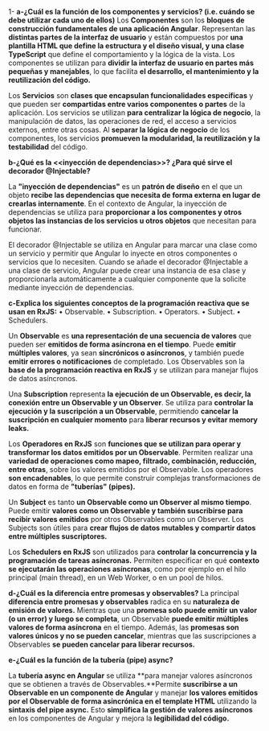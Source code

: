 1- **a-¿Cuál es la función de los componentes y servicios? (i.e. cuándo se debe utilizar cada uno de ellos)**
Los **Componentes** son los **bloques de construcción fundamentales de una aplicación Angular**. Representan las **distintas partes de la interfaz de usuario** y están compuestos por **una plantilla HTML que define la estructura y el diseño visual, y una clase TypeScript** que define el comportamiento y la lógica de la vista. Los componentes se utilizan para **dividir la interfaz de usuario en partes más pequeñas y manejables**, lo que facilita **el desarrollo, el mantenimiento y la reutilización del código.**

Los **Servicios** son **clases que encapsulan funcionalidades específicas** y que pueden ser **compartidas entre varios componentes o partes** de la aplicación. Los servicios se utilizan **para centralizar la lógica de negocio**, la manipulación de datos, las operaciones de red, el acceso a servicios externos, entre otras cosas. Al **separar la lógica de negocio** de los componentes, los servicios **promueven la modularidad, la reutilización y la testabilidad** del código.

**b-¿Qué es la <<inyección de dependencias>>? ¿Para qué sirve el decorador @Injectable?**

La **"inyección de dependencias"** es un **patrón de diseño** en el que un objeto **recibe las dependencias que necesita de forma externa en lugar de crearlas internamente**. En el contexto de Angular, la inyección de dependencias se utiliza para **proporcionar a los componentes y otros objetos las instancias de los servicios u otros objetos** que necesitan para funcionar.

El decorador @Injectable se utiliza en Angular para marcar una clase como un servicio y permitir que Angular lo inyecte en otros componentes o servicios que lo necesiten. Cuando se añade el decorador @Injectable a una clase de servicio, Angular puede crear una instancia de esa clase y proporcionarla automáticamente a cualquier componente que la solicite mediante inyección de dependencias.

**c-Explica los siguientes conceptos de la programación reactiva que se usan en RxJS:**
• Observable.
• Subscription.
• Operators.
• Subject.
• Schedulers.

Un **Observable** es **una representación de una secuencia de valores** que pueden ser **emitidos de forma asíncrona en el tiempo**. Puede **emitir múltiples valores**, ya sean **sincrónicos o asíncronos**, y también puede **emitir errores o notificaciones** de completado. Los Observables son la **base de la programación reactiva en RxJS** y se utilizan para manejar flujos de datos asíncronos.

Una **Subscription** representa **la ejecución de un Observable, es decir, la conexión entre un Observable y un Observer**. Se utiliza para **controlar la ejecución y la suscripción a un Observable**, permitiendo **cancelar la suscripción en cualquier momento** para **liberar recursos y evitar memory leaks.**

Los **Operadores en RxJS** son **funciones que se utilizan para operar y transformar los datos emitidos por un Observable**. Permiten realizar una **variedad de operaciones como mapeo, filtrado, combinación, reducción, entre otras**, sobre los valores emitidos por el Observable. Los operadores **son encadenables**, lo que permite construir complejas transformaciones de datos en forma de **"tuberías" (pipes).**

Un **Subject** es tanto **un Observable como un Observer al mismo tiempo**. Puede emitir **valores como un Observable y también suscribirse para recibir valores emitidos** por otros Observables como un Observer. Los Subjects son útiles para **crear flujos de datos mutables y compartir datos entre múltiples suscriptores.**

Los **Schedulers en RxJS** son utilizados para **controlar la concurrencia y la programación de tareas asíncronas.** Permiten especificar en qué **contexto se ejecutarán las operaciones asíncronas**, como por ejemplo en el hilo principal (main thread), en un Web Worker, o en un pool de hilos.

**d-¿Cuál es la diferencia entre promesas y observables?**
La principal **diferencia entre promesas y observables** radica en su **naturaleza de emisión de valores.** Mientras que una **promesa solo puede emitir un valor (o un error) y luego se completa**, un Observable **puede emitir múltiples valores de forma asíncrona** en el tiempo. Además, las **promesas son valores únicos y no se pueden cancelar**, mientras que las suscripciones a Observables **se pueden cancelar para liberar recursos.**

**e-¿Cuál es la función de la tubería (pipe) async?**

La **tubería async en Angular** se utiliza **para manejar valores asíncronos que se obtienen a través de Observables.**Permite **suscribirse a un Observable en un componente de Angular** y manejar **los valores emitidos por el Observable de forma asincrónica en el template HTML** utilizando la **sintaxis del pipe async.** Esto **simplifica la gestión de valores asíncronos** en los componentes de Angular y mejora la **legibilidad del código.**
